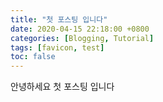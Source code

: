 ```yaml
---
title: "첫 포스팅 입니다"
date: 2020-04-15 22:18:00 +0800
categories: [Blogging, Tutorial]
tags: [favicon, test]
toc: false
---
```


안녕하세요 첫 포스팅 입니다
